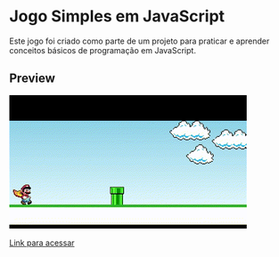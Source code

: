 # Jogo Simples em JavaScript

Este jogo foi criado como parte de um projeto para praticar e aprender conceitos básicos de programação em JavaScript.

## Preview

![preview](mario.gif)

[Link para acessar](https://juliasvgomes.github.io/mario.js/)
